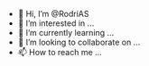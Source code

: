 - 👋 Hi, I’m @RodriAS
- 👀 I’m interested in ...
- 🌱 I’m currently learning ...
- 💞️ I’m looking to collaborate on ...
- 📫 How to reach me ...

<!---
RodriAS/RodriAS is a ✨ special ✨ repository because its `README.md` (this file) appears on your GitHub profile.
You can click the Preview link to take a look at your changes.
--->
